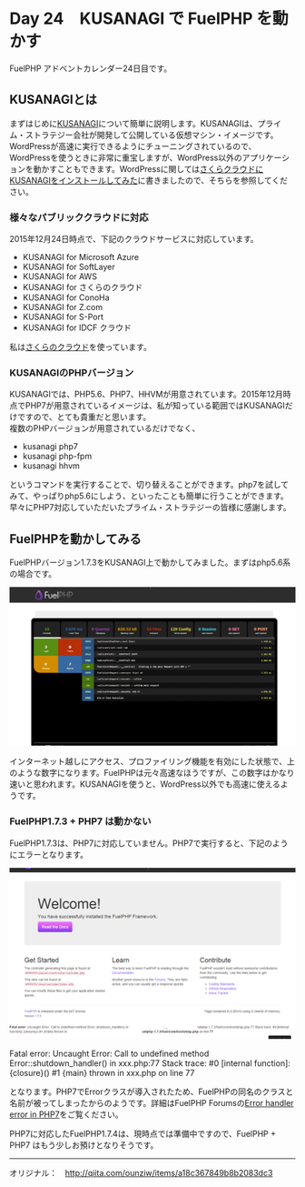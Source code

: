 # Day 24　KUSANAGI で FuelPHP を動かす

FuelPHP アドベントカレンダー24日目です。

## KUSANAGIとは

まずはじめに[KUSANAGI](http://kusanagi.tokyo/)について簡単に説明します。KUSANAGIは、プライム・ストラテジー会社が開発して公開している仮想マシン・イメージです。WordPressが高速に実行できるようにチューニングされているので、WordPressを使うときに非常に重宝しますが、WordPress以外のアプリケーションを動かすこともできます。WordPressに関しては[さくらクラウドにKUSANAGIをインストールしてみた](https://rescuework.nagoya/blog/kusanagi-sakura/)に書きましたので、そちらを参照してください。

### 様々なパブリッククラウドに対応
2015年12月24日時点で、下記のクラウドサービスに対応しています。

* KUSANAGI for Microsoft Azure
* KUSANAGI for SoftLayer
* KUSANAGI for AWS
* KUSANAGI for さくらのクラウド
* KUSANAGI for ConoHa
* KUSANAGI for Z.com
* KUSANAGI for S-Port
* KUSANAGI for IDCF クラウド

私は[さくらのクラウド](http://cloud.sakura.ad.jp/)を使っています。

### KUSANAGIのPHPバージョン

KUSANAGIでは、PHP5.6、PHP7、HHVMが用意されています。2015年12月時点でPHP7が用意されているイメージは、私が知っている範囲ではKUSANAGIだけですので、とても貴重だと思います。  
複数のPHPバージョンが用意されているだけでなく、

* kusanagi php7
* kusanagi php-fpm
* kusanagi hhvm

というコマンドを実行することで、切り替えることができます。php7を試してみて、やっぱりphp5.6にしよう、といったことも簡単に行うことができます。  
早々にPHP7対応していただいたプライム・ストラテジーの皆様に感謝します。

## FuelPHPを動かしてみる

FuelPHPバージョン1.7.3をKUSANAGI上で動かしてみました。まずはphp5.6系の場合です。

![FuelPHP Framework](images/24/c0a376f8-7b33-2c77-5f5d-8d54dbaea203.png)

インターネット越しにアクセス、プロファイリング機能を有効にした状態で、上のような数字になります。FuelPHPは元々高速なほうですが、この数字はかなり速いと思われます。KUSANAGIを使うと、WordPress以外でも高速に使えるようです。

### FuelPHP1.7.3 + PHP7 は動かない

FuelPHP1.7.3は、PHP7に対応していません。PHP7で実行すると、下記のようにエラーとなります。

![FuelPHP Framework php7](images/24/5ec2552f-6215-976d-9f5a-35ca630307ca.png)

Fatal error: Uncaught Error: Call to undefined method Error::shutdown_handler() in xxx.php:77 Stack trace: #0 [internal function]: {closure}() #1 {main} thrown in xxx.php on line 77

となります。PHP7でErrorクラスが導入されたため、FuelPHPの同名のクラスと名前が被ってしまったからのようです。詳細はFuelPHP Forumsの[Error handler error in PHP7](http://fuelphp.com/forums/discussion/13696/error-handler-error-in-php7)をご覧ください。

PHP7に対応したFuelPHP1.7.4は、現時点では準備中ですので、FuelPHP + PHP7 はもう少しお預けとなりそうです。

---
オリジナル：　<http://qiita.com/ounziw/items/a18c367849b8b2083dc3>

